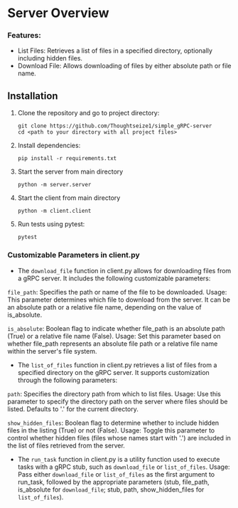# Server Overview
### Features:
* List Files: Retrieves a list of files in a specified directory, optionally including hidden files.
* Download File: Allows downloading of files by either absolute path or file name.

## Installation
1. Clone the repository and go to project directory:
   ```
   git clone https://github.com/Thoughtseize1/simple_gRPC-server
   cd <path to your directory with all project files>
   ```

2. Install dependencies:
   ```
   pip install -r requirements.txt
   ```
6. Start the server from main directory
   ```
   python -m server.server
   ```

6. Start the client from main directory
   ```
   python -m client.client
   ```
9. Run tests using pytest:
   ```
   pytest
   ```
   
### Customizable Parameters in client.py
* The `download_file` function in client.py allows for downloading files from a gRPC server. It includes the following customizable parameters:

`file_path`: Specifies the path or name of the file to be downloaded.
Usage: This parameter determines which file to download from the server. It can be an absolute path or a relative file name, depending on the value of is_absolute.

`is_absolute`: Boolean flag to indicate whether file_path is an absolute path (True) or a relative file name (False).
Usage: Set this parameter based on whether file_path represents an absolute file path or a relative file name within the server's file system.


* The `list_of_files` function in client.py retrieves a list of files from a specified directory on the gRPC server. It supports customization through the following parameters:

`path`: Specifies the directory path from which to list files.
Usage: Use this parameter to specify the directory path on the server where files should be listed. Defaults to '.' for the current directory.

`show_hidden_files`: Boolean flag to determine whether to include hidden files in the listing (True) or not (False).
Usage: Toggle this parameter to control whether hidden files (files whose names start with '.') are included in the list of files retrieved from the server.

* The `run_task` function in client.py is a utility function used to execute tasks with a gRPC stub, such as `download_file` or `list_of_files`.
Usage: Pass either `download_file` or `list_of_files` as the first argument to run_task, followed by the appropriate parameters (stub, file_path, is_absolute for `download_file`; stub, path, show_hidden_files for `list_of_files`).

